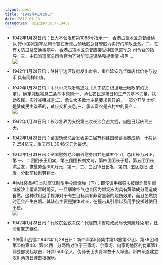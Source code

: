 ```yaml
---
layout: post
title: "1942年01月28日"
date: 2017-01-28
categories: 抗日战争(1937-1945)
---
```


<meta name="referrer" content="no-referrer" />

- 1942年1月28日讯：日大本营发布第1088号指示:一、香港占领地区总督继续执 行中国派遣军总司令官在香港占领地区总督管区内实行的军政业务。二、在有关防卫及交通事项中，香港占领地区总督应接受中国派遣军总 司令官的指导。三、中国派遣军总司令官为了对华实施谋略和搜集情 报等 ... <br/><img src="https://ww1.sinaimg.cn/large/aca367d8jw1fc6oxrfzl5j20c80jp41n.jpg" />

- 1942年1月28日讯：陕甘宁边区政府发出命令，重申延安光华商店代价券与边币 具有同样价值。 

- 1942年1月28日讯：中共中央政治局通过《关于抗日根据地土地政策的决定》，确定减租减息三条基本原则:一、承认农民是抗日和生产的基本力量，扶 助农民，实行减租减息;二、承认大多数地主是要求抗日的，一部分开明 士绅是赞成民主改革的，故应交租交息;三、承认富农是农村中的资产  ... <br/><img src="https://ww3.sinaimg.cn/large/aca367d8jw1fc6lh2q57qj20c80dvtaq.jpg" />

- 1942年1月28日讯：长沙各界为庆祝第三次长沙会战大捷，自是日起庆贺三天。 

- 1942年1月28日讯：全国劝储总会发表第二届节约建国储蓄竞赛成绩，计共达 7. 254亿元，重庆市1. 3046亿元为最优。 

- 1942年1月28日讯：全国慰劳总会前线慰劳团共组成五个团，总团长为居正，第 一、二团团长王用宾，第三团团长刘文岛，第四团团长于斌，第五团团长 洪兰友，携慰劳金300万元，第一、二、三团15日出发，第四、五团是日 出发，分赴前线慰劳将士。 

- #参战装备#日本陆军试制型手投燃烧弹（下）：即便该手榴弹未被爆炸管引燃或被沙土覆盖暂时熄灭，一旦解除空气也会因为燃烧液内具有黄磷成分而造成自燃。这种试用型手榴弹对于有生目标具有非常显著的烧伤效果，而且在燃烧时还会产生白烟。其缺点主要是弹体过长，在撞击其引信以及用手投掷时使用不便。 <br/><img src="https://ww4.sinaimg.cn/large/aca367d8jw1fc644gvblxj20990h8ab9.jpg" />

- 1942年1月28日讯：行政院会议决议：代理四川省粮政局局长刘航琢免 职，任命康宝志继任。 

- #侏儒山战役#1942年1月28日讯：新四军第5师集中第13旅第37团、第38团和第15旅第43、第44团，分两路对位于王家场、余家场、何家场地区的伪军第1师残部发起攻击，歼其1500余人，伪师长汪步青率数十人窜逃。新四军遂建立汉川沔抗日游击根据地。 

